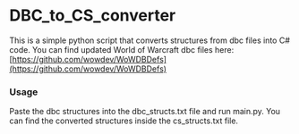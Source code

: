 # DBC_to_CS_converter

This is a simple python script that converts structures from dbc files into C# code.
You can find updated World of Warcraft dbc files here:
[https://github.com/wowdev/WoWDBDefs](https://github.com/wowdev/WoWDBDefs)

### Usage
Paste the dbc structures into the dbc_structs.txt file and run main.py.
You can find the converted structures inside the cs_structs.txt file.
